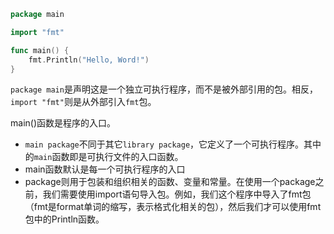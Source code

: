 ```go
package main

import "fmt"

func main() {
	fmt.Println("Hello, Word!")
}
```

`package main`是声明这是一个独立可执行程序，而不是被外部引用的包。相反，`import "fmt"`则是从外部引入`fmt`包。

main()函数是程序的入口。



- `main package`不同于其它`library package`，它定义了一个可执行程序。其中的`main`函数即是可执行文件的入口函数。
- main函数默认是每一个可执行程序的入口
- package则用于包装和组织相关的函数、变量和常量。在使用一个package之前，我们需要使用import语句导入包。例如，我们这个程序中导入了fmt包（fmt是format单词的缩写，表示格式化相关的包），然后我们才可以使用fmt包中的Println函数。